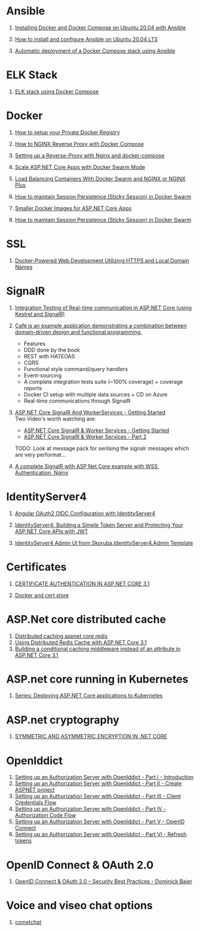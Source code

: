 # Ansible

1. [Installing Docker and Docker Compose on Ubuntu 20.04 with Ansible](https://graspingtech.com/install-docker-ansible/)

2. [How to install and configure Ansible on Ubuntu 20.04 LTS](https://www.unixmen.com/how-to-install-and-configure-ansible-on-ubuntu-20-04-lts/)

3. [Automatic deployment of a Docker Compose stack using Ansible ](https://www.codenotary.com/blog/automatic-deployment-of-a-docker-compose-stack-using-ansible/)


# ELK Stack

1. [ELK stack using Docker Compose](https://medium.com/faun/elk-stack-using-docker-compose-99d36a22a83c)


# Docker 
1. [How to setup your Private Docker Registry](https://www.devonblog.com/containers/how-to-setup-your-private-docker-registry/)

2. [How to NGINX Reverse Proxy with Docker Compose](https://dzone.com/articles/how-to-nginx-reverse-proxy-with-docker-compose)

3. [Setting up a Reverse-Proxy with Nginx and docker-compose](https://www.domysee.com/blogposts/reverse-proxy-nginx-docker-compose)

4. [Scale ASP.NET Core Apps with Docker Swarm Mode](https://www.pluralsight.com/guides/scale-asp-net-core-apps-with-docker-swarm-mode)

5. [Load Balancing Containers With Docker Swarm and NGINX or NGINX Plus](https://dzone.com/articles/load-balancing-containers-with-docker-swarm-and-ng)

6. [How to maintain Session Persistence (Sticky Session) in Docker Swarm](http://www.littlebigextra.com/how-to-maintain-session-persistence-sticky-session-in-docker-swarm-with-multiple-containers/)

7. [Smaller Docker Images for ASP.NET Core Apps](https://itnext.io/smaller-docker-images-for-asp-net-core-apps-bee4a8fd1277)
8. [How to maintain Session Persistence (Sticky Session) in Docker Swarm](http://littlebigextra.com/how-to-maintain-session-persistence-sticky-session-in-docker-swarm-with-multiple-containers/)


# SSL
1. [Docker-Powered Web Development Utilizing HTTPS and Local Domain Names](https://betterprogramming.pub/docker-powered-web-development-utilizing-https-and-local-domain-names-a57f129e1c4d)


# SignalR

1. [Integration Testing of Real-time communication in ASP.NET Core (using Kestrel and SignalR)](https://www.dotnetcurry.com/aspnet-core/1519/integration-testing-signalr-kestrel)


2. [Café is an example application demonstrating a combination between domain-driven design and functional programming.](https://github.com/dnikolovv/cafe) 
   - Features
   - DDD done by the book
   - REST with HATEOAS
   - CQRS
   - Functional style command/query handlers
   - Event-sourcing
   - A complete integration tests suite (~100% coverage) + coverage reports
   - Docker CI setup with multiple data sources + CD on Azure
   - Real-time communications through SignalR

3. [ASP.NET Core SignalR And WorkerServices - Getting Started](https://github.com/matlus/SignalRAndWorkerServices-GettingStarted)   
    Two Video's worth watching are: 
    - [ASP.NET Core SignalR & Worker Services - Getting Started](https://www.youtube.com/watch?v=s9xnR23sq5U&t=1508s)
    - [ASP.NET Core SignalR & Worker Services - Part 2](https://www.youtube.com/watch?v=k7bDhk3daJE)

    TODO: Look at message pack for serilsing  the signalr messages which are very performat...
4. [A complete SignalR with ASP Net Core example with WSS, Authentication, Nginx](https://kimsereyblog.blogspot.com/2018/07/signalr-with-asp-net-core.html)

# IdentityServer4
1.  [Angular OAuth2 OIDC Configuration with IdentityServer4](https://code-maze.com/angular-oauth2-oidc-configuration-identityserver4/)

2. [IdentityServer4: Building a Simple Token Server and Protecting Your ASP.NET Core APIs with JWT](https://vmsdurano.com/apiboilerplate-and-identityserver4-access-control-for-apis/)

3. [IdentityServer4 Admin UI from Skoruba.IdentityServer4.Admin Template](https://medium.com/scrum-and-coke/identityserver4-admin-ui-from-skoruba-template-84bd33bb9533)


# Certificates
1. [CERTIFICATE AUTHENTICATION IN ASP.NET CORE 3.1](https://damienbod.com/2019/06/13/certificate-authentication-in-asp-net-core-3-0/)

2. [Docker and cert store](https://github.com/gsoft-inc/dotnet-certificate-tool/tree/master/docker-example)

# ASP.Net core distributed cache
1. [Distributed caching aspnet core redis](https://sahansera.dev/distributed-caching-aspnet-core-redis/)
2. [Using Distributed Redis Cache with ASP.NET Core 3.1](https://tutexchange.com/using-distributed-redis-cache-with-asp-net-core-3-1/)
3. [Building a conditional caching middleware instead of an attribute in ASP.NET Core 3.1](https://anthonygiretti.com/2020/05/03/buidling-a-conditional-caching-middleware-instead-of-an-attribute/)


# ASP.net core running in Kubernetes
1. [Series: Deploying ASP.NET Core applications to Kubernetes](https://andrewlock.net/series/deploying-asp-net-core-applications-to-kubernetes/)

# ASP.net cryptography
1. [SYMMETRIC AND ASYMMETRIC ENCRYPTION IN .NET CORE](https://damienbod.com/2020/08/19/symmetric-and-asymmetric-encryption-in-net-core/)

# OpenIddict 
1. [Setting up an Authorization Server with OpenIddict - Part I - Introduction](https://dev.to/robinvanderknaap/setting-up-an-authorization-server-with-openiddict-part-i-introduction-4jid)
2. [Setting up an Authorization Server with OpenIddict - Part II - Create ASPNET project](https://dev.to/robinvanderknaap/setting-up-an-authorization-server-with-openiddict-part-ii-create-aspnet-project-4949)
3. [Setting up an Authorization Server with OpenIddict - Part III - Client Credentials Flow](https://dev.to/robinvanderknaap/setting-up-an-authorization-server-with-openiddict-part-iii-client-credentials-flow-55lp)
4. [Setting up an Authorization Server with OpenIddict - Part IV - Authorization Code Flow](https://dev.to/robinvanderknaap/setting-up-an-authorization-server-with-openiddict-part-iv-authorization-code-flow-3eh8)
5. [Setting up an Authorization Server with OpenIddict - Part V - OpenID Connect](https://dev.to/robinvanderknaap/setting-up-an-authorization-server-with-openiddict-part-v-openid-connect-a8j)
6. [Setting up an Authorization Server with OpenIddict - Part VI - Refresh tokens](https://dev.to/robinvanderknaap/setting-up-an-authorization-server-with-openiddict-part-vi-refresh-tokens-5669)

# OpenID Connect & OAuth 2.0
1. [OpenID Connect & OAuth 2.0 – Security Best Practices - Dominick Baier](https://www.youtube.com/watch?v=jeRALmfyoqg)

# Voice and viseo chat options
1. [cometchat](https://www.cometchat.com/pro-pricing)



